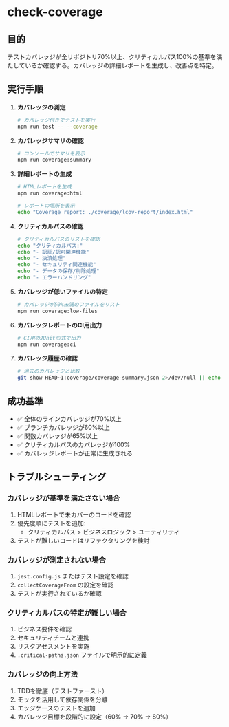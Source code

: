 # check-coverage

## 目的

テストカバレッジが全リポジトリ70%以上、クリティカルパス100%の基準を満たしているか確認する。カバレッジの詳細レポートを生成し、改善点を特定。

## 実行手順

1. **カバレッジの測定**
   ```bash
   # カバレッジ付きでテストを実行
   npm run test -- --coverage
   ```

2. **カバレッジサマリの確認**
   ```bash
   # コンソールでサマリを表示
   npm run coverage:summary
   ```

3. **詳細レポートの生成**
   ```bash
   # HTMLレポートを生成
   npm run coverage:html
   
   # レポートの場所を表示
   echo "Coverage report: ./coverage/lcov-report/index.html"
   ```

4. **クリティカルパスの確認**
   ```bash
   # クリティカルパスのリストを確認
   echo "クリティカルパス:"
   echo "- 認証/認可関連機能"
   echo "- 決済処理"
   echo "- セキュリティ関連機能"
   echo "- データの保存/削除処理"
   echo "- エラーハンドリング"
   ```

5. **カバレッジが低いファイルの特定**
   ```bash
   # カバレッジが50%未満のファイルをリスト
   npm run coverage:low-files
   ```

6. **カバレッジレポートのCI用出力**
   ```bash
   # CI用のJUnit形式で出力
   npm run coverage:ci
   ```

7. **カバレッジ履歴の確認**
   ```bash
   # 過去のカバレッジと比較
   git show HEAD~1:coverage/coverage-summary.json 2>/dev/null || echo "履歴なし"
   ```

## 成功基準

- ✅ 全体のラインカバレッジが70%以上
- ✅ ブランチカバレッジが60%以上
- ✅ 関数カバレッジが65%以上
- ✅ クリティカルパスのカバレッジが100%
- ✅ カバレッジレポートが正常に生成される

## トラブルシューティング

### カバレッジが基準を満たさない場合
1. HTMLレポートで未カバーのコードを確認
2. 優先度順にテストを追加:
   - クリティカルパス > ビジネスロジック > ユーティリティ
3. テストが難しいコードはリファクタリングを検討

### カバレッジが測定されない場合
1. `jest.config.js` またはテスト設定を確認
2. `collectCoverageFrom` の設定を確認
3. テストが実行されているか確認

### クリティカルパスの特定が難しい場合
1. ビジネス要件を確認
2. セキュリティチームと連携
3. リスクアセスメントを実施
4. `.critical-paths.json` ファイルで明示的に定義

### カバレッジの向上方法
1. TDDを徹底（テストファースト）
2. モックを活用して依存関係を分離
3. エッジケースのテストを追加
4. カバレッジ目標を段階的に設定（60% → 70% → 80%）